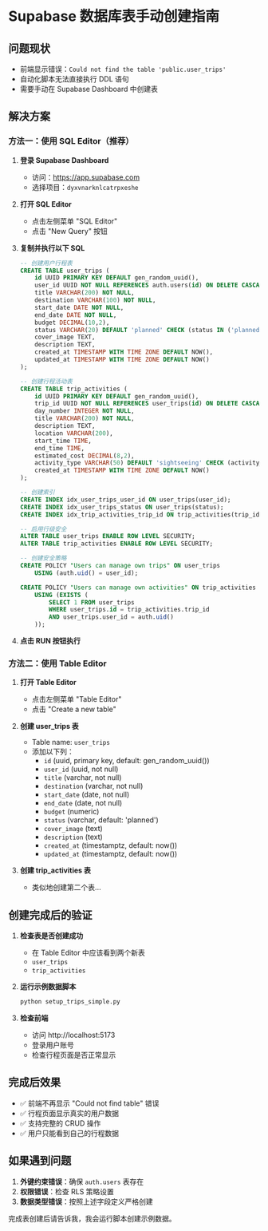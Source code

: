 # Supabase 数据库表手动创建指南

## 问题现状
- 前端显示错误：`Could not find the table 'public.user_trips'`
- 自动化脚本无法直接执行 DDL 语句
- 需要手动在 Supabase Dashboard 中创建表

## 解决方案

### 方法一：使用 SQL Editor（推荐）

1. **登录 Supabase Dashboard**
   - 访问：https://app.supabase.com
   - 选择项目：`dyxvnarknlcatrpxeshe`

2. **打开 SQL Editor**
   - 点击左侧菜单 "SQL Editor"
   - 点击 "New Query" 按钮

3. **复制并执行以下 SQL**
   ```sql
   -- 创建用户行程表
   CREATE TABLE user_trips (
       id UUID PRIMARY KEY DEFAULT gen_random_uuid(),
       user_id UUID NOT NULL REFERENCES auth.users(id) ON DELETE CASCADE,
       title VARCHAR(200) NOT NULL,
       destination VARCHAR(100) NOT NULL,
       start_date DATE NOT NULL,
       end_date DATE NOT NULL,
       budget DECIMAL(10,2),
       status VARCHAR(20) DEFAULT 'planned' CHECK (status IN ('planned', 'ongoing', 'completed', 'cancelled')),
       cover_image TEXT,
       description TEXT,
       created_at TIMESTAMP WITH TIME ZONE DEFAULT NOW(),
       updated_at TIMESTAMP WITH TIME ZONE DEFAULT NOW()
   );

   -- 创建行程活动表
   CREATE TABLE trip_activities (
       id UUID PRIMARY KEY DEFAULT gen_random_uuid(),
       trip_id UUID NOT NULL REFERENCES user_trips(id) ON DELETE CASCADE,
       day_number INTEGER NOT NULL,
       title VARCHAR(200) NOT NULL,
       description TEXT,
       location VARCHAR(200),
       start_time TIME,
       end_time TIME,
       estimated_cost DECIMAL(8,2),
       activity_type VARCHAR(50) DEFAULT 'sightseeing' CHECK (activity_type IN ('sightseeing', 'dining', 'shopping', 'entertainment', 'transportation', 'accommodation', 'other')),
       created_at TIMESTAMP WITH TIME ZONE DEFAULT NOW()
   );

   -- 创建索引
   CREATE INDEX idx_user_trips_user_id ON user_trips(user_id);
   CREATE INDEX idx_user_trips_status ON user_trips(status);
   CREATE INDEX idx_trip_activities_trip_id ON trip_activities(trip_id);

   -- 启用行级安全
   ALTER TABLE user_trips ENABLE ROW LEVEL SECURITY;
   ALTER TABLE trip_activities ENABLE ROW LEVEL SECURITY;

   -- 创建安全策略
   CREATE POLICY "Users can manage own trips" ON user_trips
       USING (auth.uid() = user_id);

   CREATE POLICY "Users can manage own activities" ON trip_activities
       USING (EXISTS (
           SELECT 1 FROM user_trips 
           WHERE user_trips.id = trip_activities.trip_id 
           AND user_trips.user_id = auth.uid()
       ));
   ```

4. **点击 RUN 按钮执行**

### 方法二：使用 Table Editor

1. **打开 Table Editor**
   - 点击左侧菜单 "Table Editor"
   - 点击 "Create a new table" 

2. **创建 user_trips 表**
   - Table name: `user_trips`
   - 添加以下列：
     - `id` (uuid, primary key, default: gen_random_uuid())
     - `user_id` (uuid, not null)
     - `title` (varchar, not null)
     - `destination` (varchar, not null)  
     - `start_date` (date, not null)
     - `end_date` (date, not null)
     - `budget` (numeric)
     - `status` (varchar, default: 'planned')
     - `cover_image` (text)
     - `description` (text)
     - `created_at` (timestamptz, default: now())
     - `updated_at` (timestamptz, default: now())

3. **创建 trip_activities 表**
   - 类似地创建第二个表...

## 创建完成后的验证

1. **检查表是否创建成功**
   - 在 Table Editor 中应该看到两个新表
   - `user_trips`
   - `trip_activities`

2. **运行示例数据脚本**
   ```bash
   python setup_trips_simple.py
   ```

3. **检查前端**
   - 访问 http://localhost:5173
   - 登录用户账号
   - 检查行程页面是否正常显示

## 完成后效果

- ✅ 前端不再显示 "Could not find table" 错误
- ✅ 行程页面显示真实的用户数据
- ✅ 支持完整的 CRUD 操作
- ✅ 用户只能看到自己的行程数据

## 如果遇到问题

1. **外键约束错误**：确保 `auth.users` 表存在
2. **权限错误**：检查 RLS 策略设置
3. **数据类型错误**：按照上述字段定义严格创建

完成表创建后请告诉我，我会运行脚本创建示例数据。